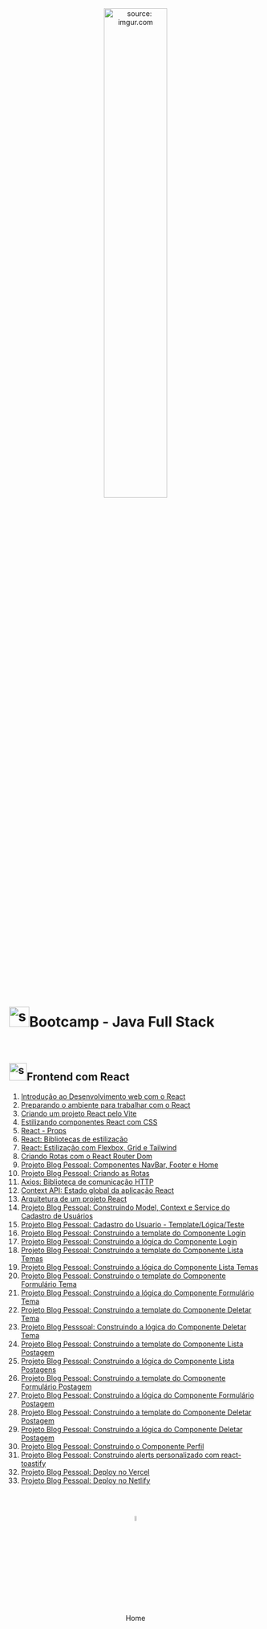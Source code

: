 <div align="center">
    <img src="https://i.imgur.com/AzshGmS.png" title="source: imgur.com" width="50%"/> 
</div>
<h1><img src="https://i.imgur.com/JSfXyzm.png" title="source: imgur.com" width="40px"/>Bootcamp - Java Full Stack </h1>

<br />

<h2><img src="https://i.imgur.com/H9wEgsJ.png" title="source: imgur.com" width="35px"/>Frontend com React</h2>


1. <a href="01.md" >Introdução ao Desenvolvimento web com o React</a>
2. <a href="02.md" >Preparando o ambiente para trabalhar com o React</a>
3. <a href="03.md">Criando um projeto React pelo Vite</a>
4. <a href="04.md">Estilizando componentes React com CSS</a>
5. <a href="05.md">React - Props</a>
6. <a href="06.md">React: Bibliotecas de estilização</a>
7. <a href="07.md">React: Estilização com Flexbox, Grid e Tailwind</a>
8. <a href="08.md">Criando Rotas com o React Router Dom</a>
9. <a href="09.md">Projeto Blog Pessoal: Componentes NavBar, Footer e Home</a>
10. <a href="10.md">Projeto Blog Pessoal: Criando as Rotas</a>
11. <a href="11.md">Axios: Biblioteca de comunicação HTTP</a>
12. <a href="12.md">Context API: Estado global da aplicação React</a>
13. <a href="13.md">Arquitetura de um projeto React</a>
14. <a href="14.md" >Projeto Blog Pessoal: Construindo Model, Context e Service do Cadastro de Usuários</a>
15. <a href="15.md">Projeto Blog Pessoal: Cadastro do Usuario - Template/Lógica/Teste</a>
16. <a href="16.md" >Projeto Blog Pessoal: Construindo a template do Componente Login</a>
17. <a href="17.md" >Projeto Blog Pessoal: Construindo a lógica do Componente Login</a>
18. <a href="18.md" >Projeto Blog Pessoal: Construindo a template do Componente Lista Temas</a>
19. <a href="19.md" >Projeto Blog Pessoal: Construindo a lógica do Componente Lista Temas</a>
20. <a href="20.md" >Projeto Blog Pessoal: Construindo o template do Componente Formulário Tema</a>
21. <a href="21.md">Projeto Blog Pessoal: Construindo a lógica do Componente Formulário Tema</a>
22. <a href="22.md" >Projeto Blog Pessoal: Construindo a template do Componente Deletar Tema</a>
23. <a href="23.md" >Projeto Blog Pesssoal: Construindo a lógica do Componente Deletar Tema</a>
24. <a href="24.md" >Projeto Blog Pessoal: Construindo a template do Componente Lista Postagem</a>
25. <a href="25.md" >Projeto Blog Pessoal: Construindo a lógica do Componente Lista Postagens</a>
26. <a href="26.md" >Projeto Blog Pessoal: Construindo a template do Componente Formulário Postagem</a>
27. <a href="27.md" >Projeto Blog Pessoal: Construindo a lógica do Componente Formulário Postagem</a>
28. <a href="28.md" >Projeto Blog Pessoal: Construindo a template do Componente Deletar Postagem</a>
29. <a href="29.md" >Projeto Blog Pessoal: Construindo a lógica do Componente Deletar Postagem</a>
30. <a href="30.md" >Projeto Blog Pessoal: Construindo o Componente Perfil</a>
31. <a href="31.md" >Projeto Blog Pessoal: Construindo alerts personalizado com react-toastify </a>
32. <a href="32.pdf" target="_blank">Projeto Blog Pessoal: Deploy no Vercel</a>
33. <a href="33.pdf" target="_blank">Projeto Blog Pessoal: Deploy no Netlify</a>

<br /><br />

<div align="center"><a href="../README.md"><img src="https://i.imgur.com/kfHCxif.png" title="source: imgur.com" width="5%"/></a></div>
<div align="center">Home</div>
